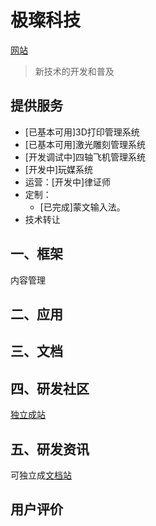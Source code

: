 极璨科技 
=============

[网站](http://topexcite.com)

> 新技术的开发和普及

## 提供服务

- [已基本可用]3D打印管理系统
- [已基本可用]激光雕刻管理系统
- [开发调试中]四轴飞机管理系统
- [开发中]玩媒系统
- 运营：[开发中]律证师
- 定制：
  - [已完成]蒙文输入法。
- 技术转让


## 一、框架

内容管理


## 二、应用




## 三、文档




## 四、研发社区

[独立成站](http://zhe.teng.ga)


## 五、研发资讯

可独立成[文档站](http://it.cang.ga)

## 用户评价


